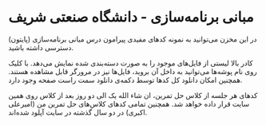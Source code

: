مبانی برنامه‌سازی - دانشگاه صنعتی شریف
===================================

در این مخزن می‌توانید به نمونه کدهای مفیدی پیرامون درس مبانی برنامه‌سازی (پایتون) دسترسی داشته باشید.

کادر بالا لیستی از فایل‌های موجود را به صورت دسته‌بندی شده نمایش می‌دهد. با کلیک روی نام پوشه‌ها می‌توانید به داخل آن بروید، فایل‌ها نیز در مرورگر قابل مشاهده هستند. همچنین امکان دانلود کل کدها توسط دکمه‌ی دانلود سمت راست صفحه وجود دارد.

کدهای هر جلسه از کلاس حل تمرین، ان شاء الله یک الی دو روز بعد از کلاس روی همین سایت قرار داده خواهد شد. همچنین تمامی کدهای کلاس‌های حل تمرین من (امیرعلی اکبری) در دو سال گذشته در سایت آپلود شده‌اند.
